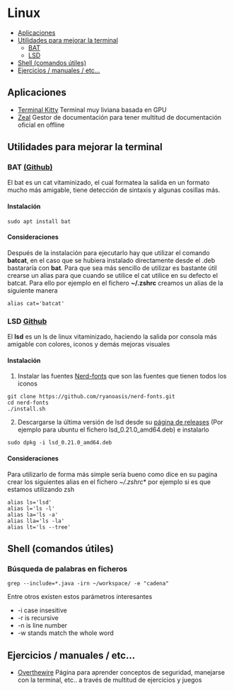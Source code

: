 # Linux

* [Aplicaciones](#aplicaciones)
* [Utilidades para mejorar la terminal](#terminal)
  * [BAT](#bat)
  * [LSD](#lsd)
* [Shell (comandos útiles)](#shell) 
* [Ejercicios / manuales / etc...](#ejercicios)


## <a name="aplicaciones">Aplicaciones</a>
* [Terminal Kitty](https://sw.kovidgoyal.net/kitty/) Terminal muy liviana basada en GPU
* [Zeal](https://zealdocs.org/) Gestor de documentación para tener multitud de documentación oficial en offline

## <a name="terminal">Utilidades para mejorar la terminal<a/>

### <a name="bat">BAT [(Github)](https://github.com/sharkdp/bat)</a>
El bat es un cat vitaminizado, el cual formatea la salida en un formato mucho más amigable, tiene detección de sintaxis y algunas cosillas más.

#### Instalación
```console
sudo apt install bat
```

#### Consideraciones
Después de la instalación para ejecutarlo hay que utilizar el comando **batcat**, en el caso que se hubiera instalado directamente desde el .deb bastararía con **bat**. Para que sea más sencillo de utilizar es bastante útil crearse un alias para que cuando se utilice el cat utilice en su defecto el batcat. Para ello por ejemplo en el fichero **~/.zshrc** creamos un alias de la siguiente manera
```console
alias cat='batcat'
```
  
### <a name="lsd">LSD [Github](https://github.com/Peltoche/lsd)</a>
El **lsd** es un ls de linux vitaminizado, haciendo la salida por consola más amigable con colores, iconos y demás mejoras visuales  

#### Instalación
1. Instalar las fuentes [Nerd-fonts](https://github.com/ryanoasis/nerd-fonts/blob/master/readme.md) que son las fuentes que tienen todos los iconos
  ```console
  git clone https://github.com/ryanoasis/nerd-fonts.git
  cd nerd-fonts
  ./install.sh
  ```
2. Descargarse la última versión de lsd desde su [página de releases](https://github.com/Peltoche/lsd/releases) (Por ejemplo para ubuntu el fichero lsd_0.21.0_amd64.deb) e instalarlo
```console
sudo dpkg -i lsd_0.21.0_amd64.deb 
```
#### Consideraciones
Para utilizarlo de forma más simple sería bueno como dice en su pagina crear los siguientes alias en el fichero *~/.zshrc** por ejemplo si es que estamos utilizando zsh
 ```console
 alias ls='lsd'
 alias l='ls -l'
 alias la='ls -a'
 alias lla='ls -la'
 alias lt='ls --tree'
 ```
 
## <a name="shell">Shell (comandos útiles)</a> 
 
### Búsqueda de palabras en ficheros
```console
grep --include=*.java -irn ~/workspace/ -e "cadena" 
``` 
Entre otros existen estos parámetros interesantes
* -i case insesitive
* -r is recursive
* -n is line number
* -w stands match the whole word
 
  
## <a name="ejercicios">Ejercicios / manuales / etc...</a>
* [Overthewire](https://overthewire.org/wargames/) Página para aprender conceptos de seguridad, manejarse con la terminal, etc.. a través de multitud de ejercicios y juegos

